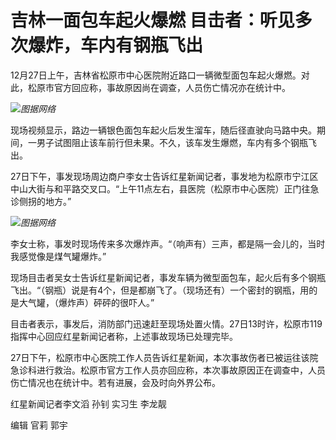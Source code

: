 # 吉林一面包车起火爆燃 目击者：听见多次爆炸，车内有钢瓶飞出

12月27日上午，吉林省松原市中心医院附近路口一辆微型面包车起火爆燃。对此，松原市官方回应称，事故原因尚在调查，人员伤亡情况亦在统计中。

![](https://inews.gtimg.com/newsapp_bt/0/15579704065/1000)_图据网络_

现场视频显示，路边一辆银色面包车起火后发生溜车，随后径直驶向马路中央。期间，一男子试图阻止该车前行但未果。不久，该车发生爆燃，车内有多个钢瓶飞出。

27日下午，事发现场周边商户李女士告诉红星新闻记者，事发地为松原市宁江区中山大街与和平路交叉口。“上午11点左右，县医院（松原市中心医院）正门往急诊侧拐的地方。”

![](https://inews.gtimg.com/newsapp_bt/0/15579704070/1000)_图据网络_

李女士称，事发时现场传来多次爆炸声。“（响声有）三声，都是隔一会儿的，当时我感觉像是煤气罐爆炸。”

现场目击者吴女士告诉红星新闻记者，事发车辆为微型面包车，起火后有多个钢瓶飞出。“（钢瓶）说是有4个，但是都崩飞了。（现场还有）一个密封的钢瓶，用的是大气罐，（爆炸声）砰砰的很吓人。”

目击者表示，事发后，消防部门迅速赶至现场处置火情。27日13时许，松原市119指挥中心回应红星新闻记者称，上述事故现场已处理完毕。

27日下午，松原市中心医院工作人员告诉红星新闻，本次事故伤者已被运往该院急诊科进行救治。松原市官方工作人员亦回应称，本次事故原因正在调查中，人员伤亡情况也在统计中。若有进展，会及时向外界公布。

红星新闻记者李文滔 孙钊 实习生 李龙靓

编辑 官莉 郭宇

